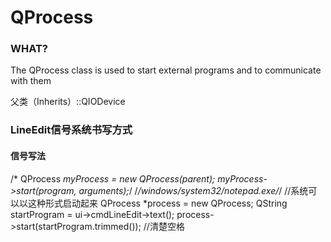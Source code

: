 # QProcess

### WHAT?

The QProcess class is used to start external programs and to communicate with them

父类（Inherits）::QIODevice

### LineEdit信号系统书写方式

#### 信号写法

/* QProcess *myProcess = new QProcess(parent);
        myProcess->start(program, arguments);*/
    /*/windows/system32/notepad.exe/*/ //系统可以以这种形式启动起来
    QProcess *process = new  QProcess;
    QString startProgram = ui->cmdLineEdit->text();
    process->start(startProgram.trimmed()); //清楚空格